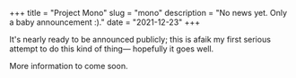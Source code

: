+++
title = "Project Mono"
slug = "mono"
description = "No news yet. Only a baby announcement :)."
date = "2021-12-23"
+++

It's nearly ready to be announced publicly; this is afaik my first serious attempt to do this kind of thing— hopefully it goes well.

More information to come soon.
